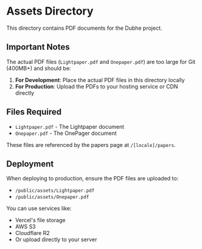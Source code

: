 # Assets Directory

This directory contains PDF documents for the Dubhe project.

## Important Notes

The actual PDF files (`Lightpaper.pdf` and `Onepaper.pdf`) are too large for Git (400MB+) and should be:

1. **For Development**: Place the actual PDF files in this directory locally
2. **For Production**: Upload the PDFs to your hosting service or CDN directly

## Files Required

- `Lightpaper.pdf` - The Lightpaper document
- `Onepaper.pdf` - The OnePager document

These files are referenced by the papers page at `/[locale]/papers`.

## Deployment

When deploying to production, ensure the PDF files are uploaded to:
- `/public/assets/Lightpaper.pdf`
- `/public/assets/Onepaper.pdf`

You can use services like:
- Vercel's file storage
- AWS S3
- Cloudflare R2
- Or upload directly to your server